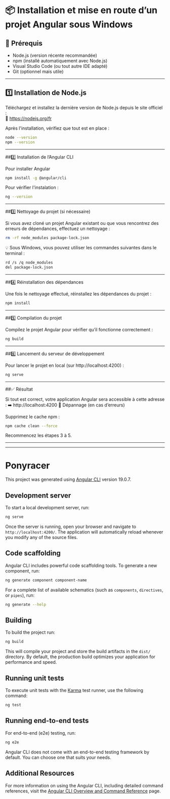 # 📦 Installation et mise en route d’un projet Angular sous Windows

## 🧰 Prérequis

- Node.js (version récente recommandée)
- npm (installé automatiquement avec Node.js)
- Visual Studio Code (ou tout autre IDE adapté)
- Git (optionnel mais utile)

---

## 1️⃣ Installation de Node.js

Téléchargez et installez la dernière version de Node.js depuis le site officiel :  
🔗 https://nodejs.org/fr

Après l'installation, vérifiez que tout est en place :

```bash
node --version
npm --version
```
---
##2️⃣ Installation de l’Angular CLI

Pour installer Angular
```bash
npm install -g @angular/cli
```

Pour vérifier l'instalation : 
```bash
ng --version
```
---
##3️⃣ Nettoyage du projet (si nécessaire)

Si vous avez cloné un projet Angular existant ou que vous rencontrez des erreurs de dépendances, effectuez un nettoyage :
```bash
rm -rf node_modules package-lock.json
```
💡 Sous Windows, vous pouvez utiliser les commandes suivantes dans le terminal :
```bash
rd /s /q node_modules
del package-lock.json
```
---
##4️⃣ Réinstallation des dépendances

Une fois le nettoyage effectué, réinstallez les dépendances du projet :
```bash
npm install
```
---

##5️⃣ Compilation du projet

Compilez le projet Angular pour vérifier qu’il fonctionne correctement :
```bash
ng build
```
---

##6️⃣ Lancement du serveur de développement

Pour lancer le projet en local (sur http://localhost:4200) :
```bash
ng serve
```
---

##✅ Résultat

Si tout est correct, votre application Angular sera accessible à cette adresse :
➡️ http://localhost:4200
🧼 Dépannage (en cas d’erreurs)

Supprimez le cache npm :
```bash
npm cache clean --force
```
Recommencez les étapes 3 à 5.

---
---

# Ponyracer

This project was generated using [Angular CLI](https://github.com/angular/angular-cli) version 19.0.7.

## Development server

To start a local development server, run:

```bash
ng serve
```

Once the server is running, open your browser and navigate to `http://localhost:4200/`. The application will automatically reload whenever you modify any of the source files.

## Code scaffolding

Angular CLI includes powerful code scaffolding tools. To generate a new component, run:

```bash
ng generate component component-name
```

For a complete list of available schematics (such as `components`, `directives`, or `pipes`), run:

```bash
ng generate --help
```

## Building

To build the project run:

```bash
ng build
```

This will compile your project and store the build artifacts in the `dist/` directory. By default, the production build optimizes your application for performance and speed.

## Running unit tests

To execute unit tests with the [Karma](https://karma-runner.github.io) test runner, use the following command:

```bash
ng test
```

## Running end-to-end tests

For end-to-end (e2e) testing, run:

```bash
ng e2e
```

Angular CLI does not come with an end-to-end testing framework by default. You can choose one that suits your needs.

## Additional Resources

For more information on using the Angular CLI, including detailed command references, visit the [Angular CLI Overview and Command Reference](https://angular.dev/tools/cli) page.
